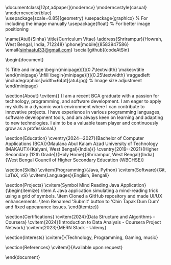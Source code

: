 \documentclass[12pt,a4paper]{moderncv}
\moderncvstyle{casual} 
\moderncvcolor{blue}   
\usepackage[scale=0.85]{geometry}
\usepackage{graphicx}  % For including the image manually
\usepackage{float}     % For better image positioning

\name{Atul}{Sinha}
\title{Curriculum Vitae}
\address{Shrirampur}{Howrah, West Bengal, India, 712248}
\phone[mobile]{8583947586}
\email{sinhaatul33@gmail.com}
\social[github]{codeAtSin}

\begin{document}

% Title and image
\begin{minipage}[t]{0.7\textwidth}
  \makecvtitle
\end{minipage}
\hfill
\begin{minipage}[t]{0.25\textwidth}
  \raggedleft
  \includegraphics[width=64pt]{atul.jpg} % Image size adjustment
\end{minipage}

\section{About}
\cvitem{}
{I am a recent BCA graduate with a passion for technology, programming, and software development.  I am eager to apply my skills in a dynamic work environment where I can contribute to innovative projects. I have experience in various programming languages, software development tools, and am always keen on learning and adapting to new technologies. I aim to be a valuable team player and continuously grow as a professional.}

\section{Education}
\cventry{2024--2027}{Bachelor of Computer Applications (BCA)}{Maulana Abul Kalam Azad University of Technology (MAKAUT)}{Kalyani, West Bengal}{India}{}
\cventry{2019--2021}{Higher Secondary (12th Grade)}{Holy Home}{Shrirampur, West Bengal}{India}{West Bengal Council of Higher Secondary Education (WBCHSE)}

\section{Skills}
\cvitem{Programming}{Java, Python}
\cvitem{Software}{Git, LaTeX, vS}
\cvitem{Languages}{English, Bengali}

\section{Projects}
\cvitem{Symbol Mind Reading Java Application}{\begin{itemize}
  \item A Java application simulating a mind-reading trick using a grid of symbols.
  \item Cloned a GitHub repository and made UI/UX enhancements.
  \item Renamed 'Submit' button to 'Chin Tapak Dum Dum' and fixed appearance issues.
\end{itemize}}

\section{Certifications}
\cvitem{2024}{Data Structure and Algorithms - Coursera}
\cvitem{2024}{Introduction to Data Analysis - Coursera Project Network}
\cvitem{2023}{MERN Stack - Udemy}

\section{Interests}
\cvitem{}{Technology, Programming, Gaming, music}

\section{References}
\cvitem{}{Available upon request}

\end{document}
